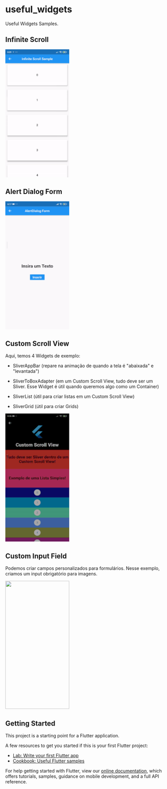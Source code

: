 # useful_widgets

Useful Widgets Samples.

## Infinite Scroll

<img src="https://raw.githubusercontent.com/CaioAFA/flutter-public-samples/master/useful_widgets/images/previews/infinite_scroll.gif" width="200" height="400" />

## Alert Dialog Form

<img src="https://raw.githubusercontent.com/CaioAFA/flutter-public-samples/master/useful_widgets/images/previews/alert_dialog_form.gif" width="200" height="400" />

## Custom Scroll View
Aqui, temos 4 Widgets de exemplo:
- SliverAppBar (repare na animação de quando a tela é "abaixada" e "levantada")

- SliverToBoxAdapter (em um Custom Scroll View, tudo deve ser um Sliver. Esse Widget é útil quando queremos algo como um Container)

- SliverList (útil para criar listas em um Custom Scroll View)

- SliverGrid (útil para criar Grids)

<img src="https://raw.githubusercontent.com/CaioAFA/flutter-public-samples/master/useful_widgets/images/previews/custom-scroll-view.gif" width="200" height="400" />


## Custom Input Field
Podemos criar campos personalizados para formulários. Nesse exemplo, criamos um input obrigatório para imagens.

<img src="https://raw.githubusercontent.com/CaioAFA/flutter-public-samples/master/useful_widgets/images/previews/custom_form_input.gif" width="200" height="400" />


## Getting Started

This project is a starting point for a Flutter application.

A few resources to get you started if this is your first Flutter project:

- [Lab: Write your first Flutter app](https://flutter.dev/docs/get-started/codelab)
- [Cookbook: Useful Flutter samples](https://flutter.dev/docs/cookbook)

For help getting started with Flutter, view our
[online documentation](https://flutter.dev/docs), which offers tutorials,
samples, guidance on mobile development, and a full API reference.
